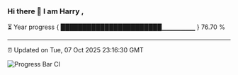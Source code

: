### Hi there 👋 I am Harry , 

⏳ Year progress { ███████████████████████▁▁▁▁▁▁▁ } 76.70 %

---

⏰ Updated on Tue, 07 Oct 2025 23:16:30 GMT

![Progress Bar CI](https://github.com/duykhang68/duykhang68/workflows/Progress%20Bar%20CI/badge.svg)
